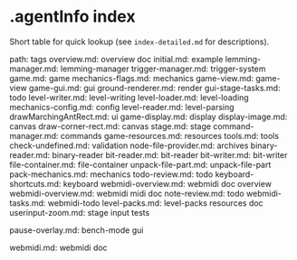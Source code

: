 # .agentInfo index


Short table for quick lookup (see `index-detailed.md` for descriptions).

path: tags
overview.md: overview doc
initial.md: example
lemming-manager.md: lemming-manager
trigger-manager.md: trigger-system
game.md: game
mechanics-flags.md: mechanics
game-view.md: game-view
game-gui.md: gui
ground-renderer.md: render
gui-stage-tasks.md: todo
level-writer.md: level-writing
level-loader.md: level-loading
mechanics-config.md: config
level-reader.md: level-parsing
drawMarchingAntRect.md: ui
game-display.md: display
display-image.md: canvas
draw-corner-rect.md: canvas
stage.md: stage
command-manager.md: commands
game-resources.md: resources
tools.md: tools
check-undefined.md: validation
node-file-provider.md: archives
binary-reader.md: binary-reader
bit-reader.md: bit-reader
bit-writer.md: bit-writer
file-container.md: file-container
unpack-file-part.md: unpack-file-part
pack-mechanics.md: mechanics
todo-review.md: todo
keyboard-shortcuts.md: keyboard
webmidi-overview.md: webmidi doc overview
webmidi-overview.md: webmidi midi doc
note-review.md: todo
webmidi-tasks.md: webmidi-todo
level-packs.md: level-packs resources doc
userinput-zoom.md: stage input tests

pause-overlay.md: bench-mode gui

webmidi.md: webmidi doc
